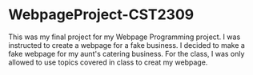 # WebpageProject-CST2309

This was my final project for my Webpage Programming project. I was instructed to create a webpage for a fake business. I decided to make a fake webpage for my aunt's catering business. For the class, I was only allowed to use topics covered in class to creat my webpage. 
